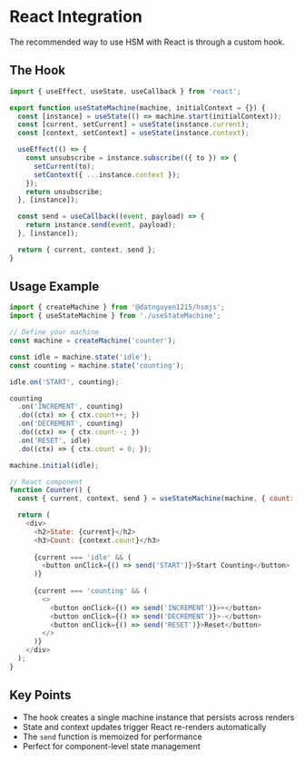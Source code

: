 # React Integration

The recommended way to use HSM with React is through a custom hook.

## The Hook

```javascript
import { useEffect, useState, useCallback } from 'react';

export function useStateMachine(machine, initialContext = {}) {
  const [instance] = useState(() => machine.start(initialContext));
  const [current, setCurrent] = useState(instance.current);
  const [context, setContext] = useState(instance.context);

  useEffect(() => {
    const unsubscribe = instance.subscribe(({ to }) => {
      setCurrent(to);
      setContext({ ...instance.context });
    });
    return unsubscribe;
  }, [instance]);

  const send = useCallback((event, payload) => {
    return instance.send(event, payload);
  }, [instance]);

  return { current, context, send };
}
```

## Usage Example

```javascript
import { createMachine } from '@datnguyen1215/hsmjs';
import { useStateMachine } from './useStateMachine';

// Define your machine
const machine = createMachine('counter');

const idle = machine.state('idle');
const counting = machine.state('counting');

idle.on('START', counting);

counting
  .on('INCREMENT', counting)
  .do((ctx) => { ctx.count++; })
  .on('DECREMENT', counting)
  .do((ctx) => { ctx.count--; })
  .on('RESET', idle)
  .do((ctx) => { ctx.count = 0; });

machine.initial(idle);

// React component
function Counter() {
  const { current, context, send } = useStateMachine(machine, { count: 0 });

  return (
    <div>
      <h2>State: {current}</h2>
      <h3>Count: {context.count}</h3>
      
      {current === 'idle' && (
        <button onClick={() => send('START')}>Start Counting</button>
      )}
      
      {current === 'counting' && (
        <>
          <button onClick={() => send('INCREMENT')}>+</button>
          <button onClick={() => send('DECREMENT')}>-</button>
          <button onClick={() => send('RESET')}>Reset</button>
        </>
      )}
    </div>
  );
}
```

## Key Points

- The hook creates a single machine instance that persists across renders
- State and context updates trigger React re-renders automatically
- The `send` function is memoized for performance
- Perfect for component-level state management